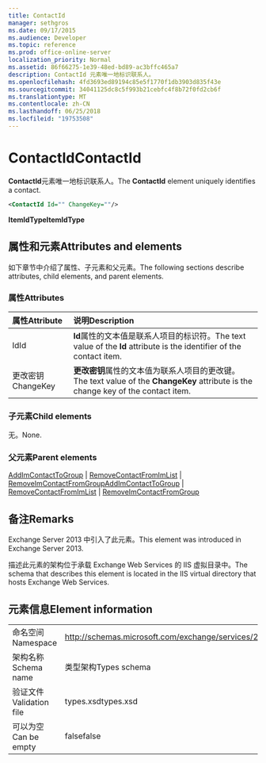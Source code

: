 ```yaml
---
title: ContactId
manager: sethgros
ms.date: 09/17/2015
ms.audience: Developer
ms.topic: reference
ms.prod: office-online-server
localization_priority: Normal
ms.assetid: 86f66275-1e39-48ed-bd89-ac3bffc465a7
description: ContactId 元素唯一地标识联系人。
ms.openlocfilehash: 4fd3693ed89194c85e5f1770f1db3903d835f43e
ms.sourcegitcommit: 34041125dc8c5f993b21cebfc4f8b72f0fd2cb6f
ms.translationtype: MT
ms.contentlocale: zh-CN
ms.lasthandoff: 06/25/2018
ms.locfileid: "19753508"
---
```

# <a name="contactid"></a><span data-ttu-id="afe17-103">ContactId</span><span class="sxs-lookup"><span data-stu-id="afe17-103">ContactId</span></span>

<span data-ttu-id="afe17-104">**ContactId**元素唯一地标识联系人。</span><span class="sxs-lookup"><span data-stu-id="afe17-104">The **ContactId** element uniquely identifies a contact.</span></span> 
  
```XML
<ContactId Id="" ChangeKey=""/>
```

 <span data-ttu-id="afe17-105">**ItemIdType**</span><span class="sxs-lookup"><span data-stu-id="afe17-105">**ItemIdType**</span></span>
## <a name="attributes-and-elements"></a><span data-ttu-id="afe17-106">属性和元素</span><span class="sxs-lookup"><span data-stu-id="afe17-106">Attributes and elements</span></span>

<span data-ttu-id="afe17-107">如下章节中介绍了属性、子元素和父元素。</span><span class="sxs-lookup"><span data-stu-id="afe17-107">The following sections describe attributes, child elements, and parent elements.</span></span>
  
### <a name="attributes"></a><span data-ttu-id="afe17-108">属性</span><span class="sxs-lookup"><span data-stu-id="afe17-108">Attributes</span></span>

|<span data-ttu-id="afe17-109">**属性**</span><span class="sxs-lookup"><span data-stu-id="afe17-109">**Attribute**</span></span>|<span data-ttu-id="afe17-110">**说明**</span><span class="sxs-lookup"><span data-stu-id="afe17-110">**Description**</span></span>|
|:-----|:-----|
|<span data-ttu-id="afe17-111">Id</span><span class="sxs-lookup"><span data-stu-id="afe17-111">Id</span></span>  <br/> |<span data-ttu-id="afe17-112">**Id**属性的文本值是联系人项目的标识符。</span><span class="sxs-lookup"><span data-stu-id="afe17-112">The text value of the **Id** attribute is the identifier of the contact item.</span></span>  <br/> |
|<span data-ttu-id="afe17-113">更改密钥</span><span class="sxs-lookup"><span data-stu-id="afe17-113">ChangeKey</span></span>  <br/> |<span data-ttu-id="afe17-114">**更改密钥**属性的文本值为联系人项目的更改键。</span><span class="sxs-lookup"><span data-stu-id="afe17-114">The text value of the **ChangeKey** attribute is the change key of the contact item.</span></span>  <br/> |
   
### <a name="child-elements"></a><span data-ttu-id="afe17-115">子元素</span><span class="sxs-lookup"><span data-stu-id="afe17-115">Child elements</span></span>

<span data-ttu-id="afe17-116">无。</span><span class="sxs-lookup"><span data-stu-id="afe17-116">None.</span></span>
  
### <a name="parent-elements"></a><span data-ttu-id="afe17-117">父元素</span><span class="sxs-lookup"><span data-stu-id="afe17-117">Parent elements</span></span>

<span data-ttu-id="afe17-118">[AddImContactToGroup](addimcontacttogroup.md) | [RemoveContactFromImList](removecontactfromimlist.md) | [RemoveImContactFromGroup](removeimcontactfromgroup.md)</span><span class="sxs-lookup"><span data-stu-id="afe17-118">[AddImContactToGroup](addimcontacttogroup.md) | [RemoveContactFromImList](removecontactfromimlist.md) | [RemoveImContactFromGroup](removeimcontactfromgroup.md)</span></span>
  
## <a name="remarks"></a><span data-ttu-id="afe17-119">备注</span><span class="sxs-lookup"><span data-stu-id="afe17-119">Remarks</span></span>

<span data-ttu-id="afe17-120">Exchange Server 2013 中引入了此元素。</span><span class="sxs-lookup"><span data-stu-id="afe17-120">This element was introduced in Exchange Server 2013.</span></span>
  
<span data-ttu-id="afe17-121">描述此元素的架构位于承载 Exchange Web Services 的 IIS 虚拟目录中。</span><span class="sxs-lookup"><span data-stu-id="afe17-121">The schema that describes this element is located in the IIS virtual directory that hosts Exchange Web Services.</span></span>
  
## <a name="element-information"></a><span data-ttu-id="afe17-122">元素信息</span><span class="sxs-lookup"><span data-stu-id="afe17-122">Element information</span></span>

|||
|:-----|:-----|
|<span data-ttu-id="afe17-123">命名空间</span><span class="sxs-lookup"><span data-stu-id="afe17-123">Namespace</span></span>  <br/> |http://schemas.microsoft.com/exchange/services/2006/types  <br/> |
|<span data-ttu-id="afe17-124">架构名称</span><span class="sxs-lookup"><span data-stu-id="afe17-124">Schema name</span></span>  <br/> |<span data-ttu-id="afe17-125">类型架构</span><span class="sxs-lookup"><span data-stu-id="afe17-125">Types schema</span></span>  <br/> |
|<span data-ttu-id="afe17-126">验证文件</span><span class="sxs-lookup"><span data-stu-id="afe17-126">Validation file</span></span>  <br/> |<span data-ttu-id="afe17-127">types.xsd</span><span class="sxs-lookup"><span data-stu-id="afe17-127">types.xsd</span></span>  <br/> |
|<span data-ttu-id="afe17-128">可以为空</span><span class="sxs-lookup"><span data-stu-id="afe17-128">Can be empty</span></span>  <br/> |<span data-ttu-id="afe17-129">false</span><span class="sxs-lookup"><span data-stu-id="afe17-129">false</span></span>  <br/> |
   


